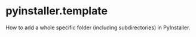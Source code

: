 # pyinstaller.template
How to add a whole specific folder (including subdirectories) in PyInstaller.
